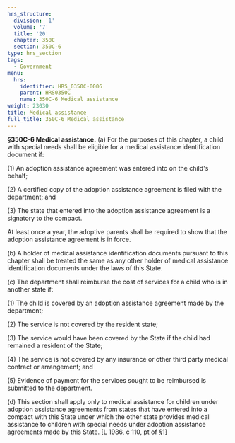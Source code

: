```yaml
---
hrs_structure:
  division: '1'
  volume: '7'
  title: '20'
  chapter: 350C
  section: 350C-6
type: hrs_section
tags:
  - Government
menu:
  hrs:
    identifier: HRS_0350C-0006
    parent: HRS0350C
    name: 350C-6 Medical assistance
weight: 23030
title: Medical assistance
full_title: 350C-6 Medical assistance
---
```

**§350C-6 Medical assistance.** (a) For the purposes of this chapter, a child with special needs shall be eligible for a medical assistance identification document if:

(1) An adoption assistance agreement was entered into on the child's behalf;

(2) A certified copy of the adoption assistance agreement is filed with the department; and

(3) The state that entered into the adoption assistance agreement is a signatory to the compact.

At least once a year, the adoptive parents shall be required to show that the adoption assistance agreement is in force.

(b) A holder of medical assistance identification documents pursuant to this chapter shall be treated the same as any other holder of medical assistance identification documents under the laws of this State.

(c) The department shall reimburse the cost of services for a child who is in another state if:

(1) The child is covered by an adoption assistance agreement made by the department;

(2) The service is not covered by the resident state;

(3) The service would have been covered by the State if the child had remained a resident of the State;

(4) The service is not covered by any insurance or other third party medical contract or arrangement; and

(5) Evidence of payment for the services sought to be reimbursed is submitted to the department.

(d) This section shall apply only to medical assistance for children under adoption assistance agreements from states that have entered into a compact with this State under which the other state provides medical assistance to children with special needs under adoption assistance agreements made by this State. [L 1986, c 110, pt of §1]
